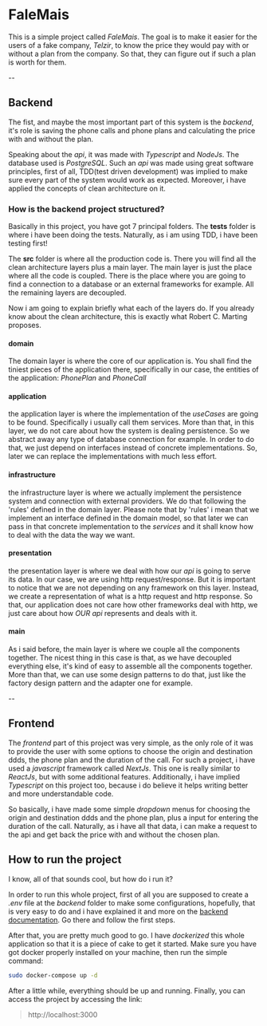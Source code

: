 # FaleMais

This is a simple project called *FaleMais*. The goal is to make it easier for the users of a fake company, *Telzir*, to know the price they would pay with or without a plan from the company. So that, they can figure out if such a plan is worth for them. 

-- 

## Backend
The fist, and maybe the most important part of this system is the *backend*, it's role is saving the phone calls and phone plans and calculating the price with and without the plan.

Speaking about the *api*, it was made with *Typescript* and *NodeJs*. The database used is *PostgreSQL*. Such an *api* was made using great software principles, first of all, TDD(test driven development) was implied to make sure every part of the system would work as expected. 
Moreover, i have applied the concepts of clean architecture on it.

### How is the backend project structured?
Basically in this project, you have got 7 principal folders. The __tests__ folder is where i have been doing the 
tests. Naturally, as i am using TDD, i have been testing first!

The __src__ folder is where all the production code is. There you will find all the clean architecture layers plus
a main layer. The main layer is just the place where all the code is coupled. There is the place where you are going 
to find a connection to a database or an external frameworks for example. All the remaining layers are decoupled. 

Now i am going to explain briefly what each of the layers do. If you already know about the clean architecture, this is exactly what Robert C. Marting proposes. 

#### domain
The domain layer is where the core of our application is. You shall find the tiniest pieces of the application 
there, specifically in our case, the entities of the application: *PhonePlan* and *PhoneCall*

#### application
the application layer is where the implementation of the *useCases* are going to be found. Specifically i usually call them services. More than that, in this
layer, we do not care about how the system is dealing persistence. So we abstract away any type of database connection for example. In order to do that, we just depend on interfaces instead of concrete implementations. So, later we can replace the implementations with much less effort.

#### infrastructure
the infrastructure layer is where we actually implement the persistence system and connection with external providers. We do that following the 'rules' defined in the domain layer. Please note that by 'rules' i mean that we implement an interface defined in the domain model, so that later we can pass in that concrete implementation to the *services* and it shall know how to deal with the data the way we want.

#### presentation
the presentation layer is where we deal with how our *api* is going to serve its data. In our case, we are using http request/response. But it is important to notice that we are not depending on any framework on this layer. Instead, we create a representation of what is a http request and http response. So that, our application does not care how other frameworks deal with http, we just care about how *OUR* *api*  represents and deals with it. 

#### main
As i said before, the main layer is where we couple all the components together. The nicest thing in this case is that, as we have decoupled everything else, it's kind of easy to assemble all the components together. More than that, we can use some design patterns to do that, just like the factory design pattern and the adapter one for example. 

-- 

## Frontend
The *frontend* part of this project was very simple, as the only role of it was to provide the user with some options to choose the origin
and destination ddds, the phone plan and the duration of the call. For such a project, i have used a *javascript* framework called *NextJs*. This one is really similar to *ReactJs*, but with some additional features. Additionally, i have implied *Typescript* on this project too, because i do believe
it helps writing better and more understandable code.

So basically, i have made some simple *dropdown* menus for choosing the origin and destination ddds and the phone plan, plus a input for entering the duration of the call. Naturally, as i have all that data, i can make a request to the api and get back the price with and without the chosen plan.


## How to run the project
I know, all of that sounds cool, but how do i run it?

In order to run this whole project, first of all you are supposed to create a *.env* file at the *backend* folder to make some configurations, 
hopefully, that is very easy to do and i have explained it and more on the [backend documentation](https://github.com/KPMGE/fale-mais/tree/main/backend/documentation#readme). Go there and follow the first steps.

After that, you are pretty much good to go. I have *dockerized* this whole application so that it is a piece of cake to get it started. 
Make sure you have got docker properly installed on your machine, then run the simple command: 

```bash
sudo docker-compose up -d
```

After a little while, everything should be up and running. Finally, you can access the project by accessing the link: 

> http://localhost:3000
